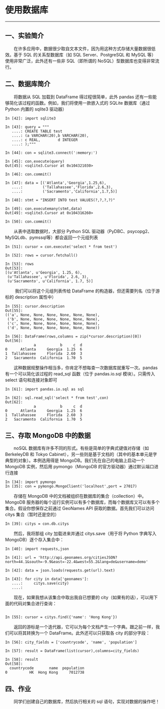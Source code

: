 # 使用数据库


---

## 一、实验简介 ##

　　在许多应用中，数据很少取自文本文件，因为用这种方式存储大量数据很低效。基于 SQL 的关系型数据库（如 SQL Server、PostgreSQL 和 MySQL 等）使用非常广泛，此外还有一些非 SQL（即所谓的 NoSQL）型数据库也变得非常流行。

## 二、数据库简介 ##

　　将数据从 SQL 加载到 DataFrame 得过程很简单，此外 pandas 还有一些能够简化该过程的函数。例如，我们将使用一款嵌入式的 SQLite 数据库（通过 Python 内置的 sqlite3 驱动器）

```
In [42]: import sqlite3

In [43]: query = """
   ....: CREATE TABLE test
   ....: (a VARCHAR(20),b VARCHAR(20),
   ....: c REAL,        d INTEGER
   ....: );"""

In [44]: con = sqlite3.connect(':memory:')

In [45]: con.execute(query)
Out[45]: <sqlite3.Cursor at 0x104321030>

In [46]: con.commit()

In [47]: data = [('Atlanta','Georgia',1.25,6),
   ....:         ('Tallahassee','Florida',2.6,3),
   ....:         ('Sacramento','California',1.7,5)]

In [48]: stmt = "INSERT INTO test VALUES(?,?,?,?)"

In [49]: con.executemany(stmt,data)
Out[49]: <sqlite3.Cursor at 0x104316260>

In [50]: con.commit()

```

　　从表中选取数据时，大部分 Python SQL 驱动器（PyDBC、psycopg2、MySQLdb、pymssql等）都会返回一个元组列表

```
In [51]: cursor = con.execute('select * from test')

In [52]: rows = cursor.fetchall()

In [53]: rows
Out[53]: 
[(u'Atlanta', u'Georgia', 1.25, 6),
 (u'Tallahassee', u'Florida', 2.6, 3),
 (u'Sacramento', u'California', 1.7, 5)]
```

　　 我们可以将这个元组列表传给 DataFrame 的构造器，但还需要列名（位于游标的 description 属性中）

```
In [55]: cursor.description
Out[55]: 
(('a', None, None, None, None, None, None),
 ('b', None, None, None, None, None, None),
 ('c', None, None, None, None, None, None),
 ('d', None, None, None, None, None, None))

In [56]: DataFrame(rows,columns = zip(*cursor.description)[0])
Out[56]: 
             a           b     c  d
0      Atlanta     Georgia  1.25  6
1  Tallahassee     Florida  2.60  3
2   Sacramento  California  1.70  5
```

　　这种数据规整操作相当多，你肯定不想每查一次数据库就重写一次。pandas 有一个可以简化该过程的 read_sql 函数（位于 pandas.io.sql 模块）。只需传入 select 语句和连接对象即可

```
In [61]: import pandas.io.sql as sql

In [62]: sql.read_sql('select * from test',con)
Out[62]: 
             a           b     c  d
0      Atlanta     Georgia  1.25  6
1  Tallahassee     Florida  2.60  3
2   Sacramento  California  1.70  5
```
## 三、存取 MongoDB 中的数据 ##

　　noSQL 数据库有许多不同的形式。有些是简单的字典式键值对存储（如 BerkeleyDB 和 Tokyo Cabinet），另一些则是基于文档的（其中的基本单元是字典型的对象）。本例选用得是 MongoDB。我们先在自己的电脑上启动一个 MongoDB 实例，然后用 pymongo（MongoDB 的官方驱动器）通过默认端口进行连接

```
In [34]: import pymongo
In [35]: con = pymongo.MongoClient('localhost',port = 27017)

```

　　存储在 MongoDB 中的文档被组织在数据库的集合（collection）中。MongoDB 服务器的每个运行实例可以有多个数据库，而每个数据库又可以有多个集合。假设你想保存之前通过 GeoNames API 获取的数据。首先我们可以访问 citys 集合（暂时还是空的）

```
In [39]: citys = con.db.citys

```

　　然后，我将那组 city 加载进来并通过 citys.save（用于将 Python 字典写入 MongoDB）逐个存入集合中：

```
In [40]: import requests,json

In [41]: url = 'http://api.geonames.org/citiesJSON?north=44.1&south=-9.9&east=-22.4&west=55.2&lang=de&username=demo'

In [42]: data = json.loads(requests.get(url).text)

In [43]: for city in data['geonames']:
   ....:     citys.save(city)
   ....:     

```

　　现在，如果我想从该集合中取出我自已想要的 city（如果有的话），可以用下面的代码对集合进行查询：

```

In [55]: cursor = citys.find({'name': 'Hong Kong'})
```

　　返回的游标是一个迭代器，它可以为每个文档产生一个字典。跟之前一样，我们可以将其转换为一个 DataFrame。此外还可以只获取各 city 的部分字段：

```
In [56]: city_fields = ['countrycode', 'name', 'population']

In [57]: result = DataFrame(list(cursor),columns=city_fields)

In [58]: result
Out[58]: 
  countrycode       name  population
0          HK  Hong Kong     7012738
```


## 四、作业 ##

　　同学们创建自己的数据库，然后执行相关的 sql 语句，实现对数据的操作吧！
